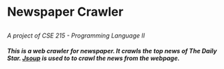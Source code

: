 # Newspaper Crawler
## 
*A project of CSE 215 - Programming Language II* 
##### This is a web crawler for newspaper. It crawls the top news of The Daily Star. [Jsoup](https://jsoup.org/) is used to to crawl the news from the webpage.
